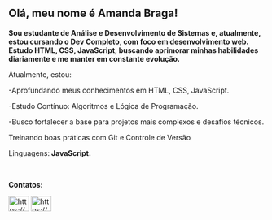 ## Olá, meu nome é Amanda Braga!

<p align="left">
<strong>Sou estudante de Análise e Desenvolvimento de Sistemas e, atualmente, estou cursando o Dev Completo, com foco em desenvolvimento web. Estudo HTML, CSS, JavaScript, buscando aprimorar minhas habilidades diariamente e me manter em constante evolução.</strong>
</p>

<p>Atualmente, estou:</p>

<p>-Aprofundando meus conhecimentos em HTML, CSS, JavaScript.</p>
<p>-Estudo Contínuo: Algoritmos e Lógica de Programação.</p>
<p>-Busco fortalecer a base para projetos mais complexos e desafios técnicos.</p>
<p>Treinando boas práticas com Git e Controle de Versão</p>

<p align="left">
Linguagens:<strong> JavaScript.</strong>
</p>
<br>
<p align="left">
<strong>Contatos:</strong>
</p>
<p align="left">
<a href="https://www.instagram.com/amandabragass/" target="blank"><img align="center" src="https://raw.githubusercontent.com/rahuldkjain/github-profile-readme-generator/master/src/images/icons/Social/instagram.svg" alt="https://www.instagram.com/amandabragass/" height="30" width="40" /></a>
<a href="https://www.linkedin.com/in/amandabragadev/" target="blank"><img align="center" src="https://raw.githubusercontent.com/rahuldkjain/github-profile-readme-generator/master/src/images/icons/Social/linked-in-alt.svg" alt="https://www.linkedin.com/in/amandabragadev/" height="30" width="40" /></a>
</p>  
